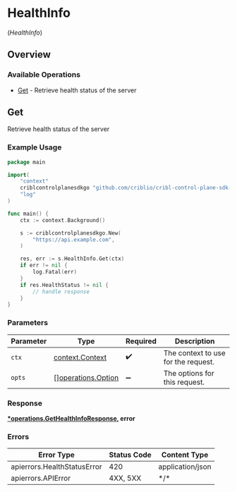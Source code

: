 # HealthInfo
(*HealthInfo*)

## Overview

### Available Operations

* [Get](#get) - Retrieve health status of the server

## Get

Retrieve health status of the server

### Example Usage

<!-- UsageSnippet language="go" operationID="getHealthInfo" method="get" path="/health" -->
```go
package main

import(
	"context"
	criblcontrolplanesdkgo "github.com/criblio/cribl-control-plane-sdk-go"
	"log"
)

func main() {
    ctx := context.Background()

    s := criblcontrolplanesdkgo.New(
        "https://api.example.com",
    )

    res, err := s.HealthInfo.Get(ctx)
    if err != nil {
        log.Fatal(err)
    }
    if res.HealthStatus != nil {
        // handle response
    }
}
```

### Parameters

| Parameter                                                | Type                                                     | Required                                                 | Description                                              |
| -------------------------------------------------------- | -------------------------------------------------------- | -------------------------------------------------------- | -------------------------------------------------------- |
| `ctx`                                                    | [context.Context](https://pkg.go.dev/context#Context)    | :heavy_check_mark:                                       | The context to use for the request.                      |
| `opts`                                                   | [][operations.Option](../../models/operations/option.md) | :heavy_minus_sign:                                       | The options for this request.                            |

### Response

**[*operations.GetHealthInfoResponse](../../models/operations/gethealthinforesponse.md), error**

### Errors

| Error Type                  | Status Code                 | Content Type                |
| --------------------------- | --------------------------- | --------------------------- |
| apierrors.HealthStatusError | 420                         | application/json            |
| apierrors.APIError          | 4XX, 5XX                    | \*/\*                       |